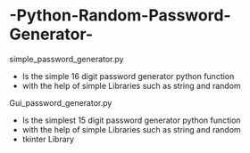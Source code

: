 # -Python-Random-Password-Generator-


simple_password_generator.py 
 -  Is the simple 16 digit password generator python function 
 -  with the help of simple Libraries such as string and random
 

Gui_password_generator.py 
  - Is the simplest 15 digit password generator python function 
  -  with the help of simple Libraries such as string and random
  -  tkinter Library
